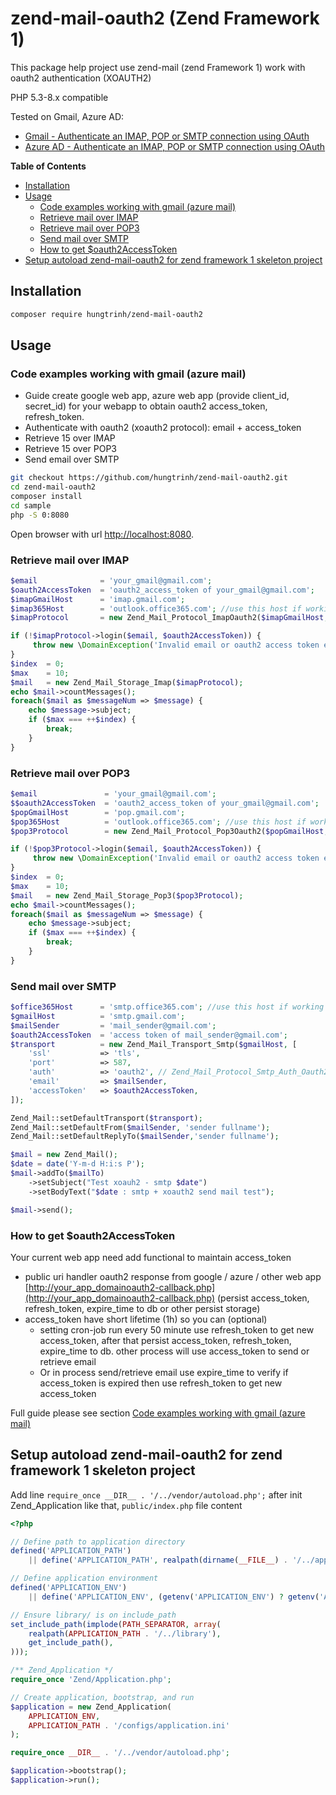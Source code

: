 # zend-mail-oauth2 (Zend Framework 1)

This package help project use zend-mail (zend Framework 1) work with oauth2 authentication (XOAUTH2)

PHP 5.3-8.x compatible

Tested on Gmail, Azure AD:

- [Gmail - Authenticate an IMAP, POP or SMTP connection using OAuth](https://developers.google.com/gmail/imap/xoauth2-protocol)
- [Azure AD - Authenticate an IMAP, POP or SMTP connection using OAuth](https://docs.microsoft.com/en-us/exchange/client-developer/legacy-protocols/how-to-authenticate-an-imap-pop-smtp-application-by-using-oauth)

**Table of Contents**

<!-- TOC -->

- [Installation](#installation)
- [Usage](#usage)
  - [Code examples working with gmail (azure mail)](#code-examples-working-with-gmail-azure-mail)
  - [Retrieve mail over IMAP](#retrieve-mail-over-imap)
  - [Retrieve mail over POP3](#retrieve-mail-over-pop3)
  - [Send mail over SMTP](#send-mail-over-smtp)
  - [How to get $oauth2AccessToken](#how-to-get-oauth2accesstoken)
- [Setup autoload zend-mail-oauth2 for zend framework 1 skeleton project](#setup-autoload-zend-mail-oauth2-for-zend-framework-1-skeleton-project)

<!-- /TOC -->

## Installation

```bash
composer require hungtrinh/zend-mail-oauth2
```

## Usage

### Code examples working with gmail (azure mail)

- Guide create google web app, azure web app (provide client_id, secret_id) for your webapp to obtain oauth2 access_token, refresh_token.
- Authenticate with oauth2 (xoauth2 protocol): email + access_token
- Retrieve 15 over IMAP
- Retrieve 15 over POP3
- Send email over SMTP

```bash
git checkout https://github.com/hungtrinh/zend-mail-oauth2.git
cd zend-mail-oauth2
composer install
cd sample
php -S 0:8080
```

Open browser with url [http://localhost:8080](http://localhost:8080).

### Retrieve mail over IMAP

```php
$email              = 'your_gmail@gmail.com';
$oauth2AccessToken  = 'oauth2_access_token of your_gmail@gmail.com';
$imapGmailHost      = 'imap.gmail.com';
$imap365Host        = 'outlook.office365.com'; //use this host if working with office365
$imapProtocol       = new Zend_Mail_Protocol_ImapOauth2($imapGmailHost, $port = '993', $ssl = true);

if (!$imapProtocol->login($email, $oauth2AccessToken)) {
     throw new \DomainException('Invalid email or oauth2 access token expired');
}
$index  = 0;
$max    = 10;
$mail   = new Zend_Mail_Storage_Imap($imapProtocol);
echo $mail->countMessages();
foreach($mail as $messageNum => $message) {
    echo $message->subject;
    if ($max === ++$index) {
        break;
    }
}
```

### Retrieve mail over POP3

```php
$email               = 'your_gmail@gmail.com';
$$oauth2AccessToken  = 'oauth2_access_token of your_gmail@gmail.com';
$popGmailHost        = 'pop.gmail.com';
$pop365Host          = 'outlook.office365.com'; //use this host if working with office365
$pop3Protocol        = new Zend_Mail_Protocol_Pop3Oauth2($popGmailHost, $port = '995', $ssl = true);

if (!$pop3Protocol->login($email, $oauth2AccessToken)) {
     throw new \DomainException('Invalid email or oauth2 access token expired');
}
$index  = 0;
$max    = 10;
$mail   = new Zend_Mail_Storage_Pop3($pop3Protocol);
echo $mail->countMessages();
foreach($mail as $messageNum => $message) {
    echo $message->subject;
    if ($max === ++$index) {
        break;
    }
}
```

### Send mail over SMTP

```php
$office365Host      = 'smtp.office365.com'; //use this host if working with office365
$gmailHost          = 'smtp.gmail.com';
$mailSender         = 'mail_sender@gmail.com';
$oauth2AccessToken  = 'access token of mail_sender@gmail.com';
$transport          = new Zend_Mail_Transport_Smtp($gmailHost, [
    'ssl'           => 'tls',
    'port'          => 587,
    'auth'          => 'oauth2', // Zend_Mail_Protocol_Smtp_Auth_Oauth2
    'email'         => $mailSender,
    'accessToken'   => $oauth2AccessToken,
]);

Zend_Mail::setDefaultTransport($transport);
Zend_Mail::setDefaultFrom($mailSender, 'sender fullname');
Zend_Mail::setDefaultReplyTo($mailSender,'sender fullname');

$mail = new Zend_Mail();
$date = date('Y-m-d H:i:s P');
$mail->addTo($mailTo)
    ->setSubject("Test xoauh2 - smtp $date")
    ->setBodyText("$date : smtp + xoauth2 send mail test");

$mail->send();
```

### How to get $oauth2AccessToken

Your current web app need add functional to maintain access_token

- public uri handler oauth2 response from google / azure / other web app [http://your_app_domainoauth2-callback.php](http://your_app_domainoauth2-callback.php) (persist access_token, refresh_token, expire_time to db or other persist storage)
- access_token have short lifetime (1h) so you can (optional)
  - setting cron-job run every 50 minute use refresh_token to get new access_token, after that persist access_token, refresh_token, expire_time to db. other process will use access_token to send or retrieve email
  - Or in process send/retrieve email use expire_time to verify if access_token is expired then use refresh_token to get new access_token

Full guide please see section [Code examples working with gmail (azure mail)](#code-examples-working-with-gmail-azure-mail)

## Setup autoload zend-mail-oauth2 for zend framework 1 skeleton project

Add line `require_once __DIR__ . '/../vendor/autoload.php';` after init Zend_Application like that, `public/index.php` file content

```php
<?php

// Define path to application directory
defined('APPLICATION_PATH')
    || define('APPLICATION_PATH', realpath(dirname(__FILE__) . '/../application'));

// Define application environment
defined('APPLICATION_ENV')
    || define('APPLICATION_ENV', (getenv('APPLICATION_ENV') ? getenv('APPLICATION_ENV') : 'production'));

// Ensure library/ is on include_path
set_include_path(implode(PATH_SEPARATOR, array(
    realpath(APPLICATION_PATH . '/../library'),
    get_include_path(),
)));

/** Zend_Application */
require_once 'Zend/Application.php';

// Create application, bootstrap, and run
$application = new Zend_Application(
    APPLICATION_ENV,
    APPLICATION_PATH . '/configs/application.ini'
);

require_once __DIR__ . '/../vendor/autoload.php';

$application->bootstrap();
$application->run();


````
